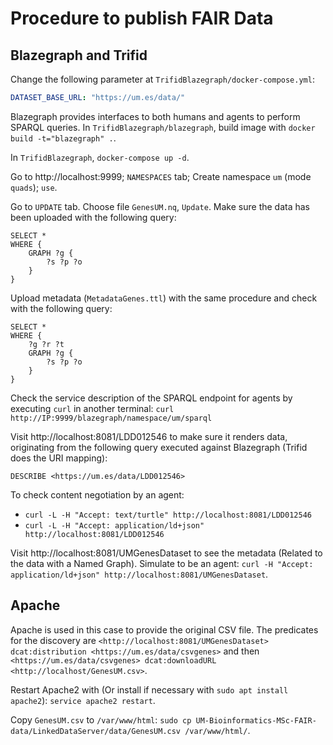 # Procedure to publish FAIR Data

## Blazegraph and Trifid

Change the following parameter at `TrifidBlazegraph/docker-compose.yml`:

```yaml
DATASET_BASE_URL: "https://um.es/data/"
```

Blazegraph provides interfaces to both humans and agents to perform SPARQL queries. In `TrifidBlazegraph/blazegraph`, build image with `docker build -t="blazegraph" .`.

In `TrifidBlazegraph`, `docker-compose up -d`.

Go to http://localhost:9999; `NAMESPACES` tab; Create namespace `um` (mode `quads`); `use`.

Go to `UPDATE` tab. Choose file `GenesUM.nq`, `Update`. Make sure the data has been uploaded with the following query:

```sparql
SELECT *
WHERE {
    GRAPH ?g {
        ?s ?p ?o
    }
}
```

Upload metadata (`MetadataGenes.ttl`) with the same procedure and check with the following query:

```sparql
SELECT *
WHERE {
    ?g ?r ?t
    GRAPH ?g {
        ?s ?p ?o
    }
}
```

Check the service description of the SPARQL endpoint for agents by executing `curl` in another terminal: `curl http://IP:9999/blazegraph/namespace/um/sparql`

Visit http://localhost:8081/LDD012546 to make sure it renders data, originating from the following query executed against Blazegraph (Trifid does the URI mapping):

```sparql
DESCRIBE <https://um.es/data/LDD012546>
```

To check content negotiation by an agent:

* `curl -L -H "Accept: text/turtle" http://localhost:8081/LDD012546`
* `curl -L -H "Accept: application/ld+json" http://localhost:8081/LDD012546`

Visit http://localhost:8081/UMGenesDataset to see the metadata (Related to the data with a Named Graph). Simulate to be an agent: `curl -H "Accept: application/ld+json" http://localhost:8081/UMGenesDataset`.

## Apache

Apache is used in this case to provide the original CSV file. The predicates for the discovery are `<http://localhost:8081/UMGenesDataset> dcat:distribution <https://um.es/data/csvgenes>` and then `<https://um.es/data/csvgenes> dcat:downloadURL <http://localhost/GenesUM.csv>`.

Restart Apache2 with (Or install if necessary with `sudo apt install apache2`): `service apache2 restart`.

Copy `GenesUM.csv` to `/var/www/html`: `sudo cp UM-Bioinformatics-MSc-FAIR-data/LinkedDataServer/data/GenesUM.csv /var/www/html/`.
